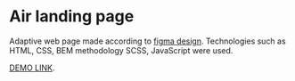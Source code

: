 # Air landing page

Adaptive web page made according to [figma design](https://www.figma.com/file/7qwsWggv9BAxMi2VPhBuPr/Air-(formerly-Dia)?node-id=9138%3A35).
Technologies such as HTML, CSS, BEM methodology SCSS, JavaScript were used.

[DEMO LINK](https://panianchuk.github.io/layout_dia/).
